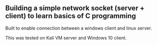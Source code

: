 ## Building a simple network socket (server + client) to learn basics of C programming

Built to enable connection between a windows client and linux server.

This was tested on Kali VM server and Windows 10 client.


